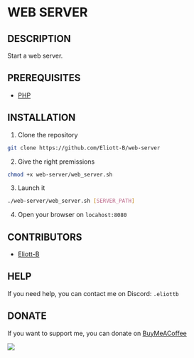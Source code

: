 # WEB SERVER

## DESCRIPTION

Start a web server.

## PREREQUISITES

- [PHP](https://www.php.net/)

## INSTALLATION

1. Clone the repository
```bash
git clone https://github.com/Eliott-B/web-server
```

2. Give the right premissions
```bash
chmod +x web-server/web_server.sh
```

3. Launch it
```bash
./web-server/web_server.sh [SERVER_PATH]
```

4. Open your browser on `locahost:8080`

## CONTRIBUTORS

- [Eliott-B](https://github.com/Eliott-B)

## HELP

If you need help, you can contact me on Discord: `.eliottb`

## DONATE

If you want to support me, you can donate on [BuyMeACoffee](https://www.buymeacoffee.com/eliottb)

<a href="https://www.buymeacoffee.com/eliottb"><img src="https://img.buymeacoffee.com/button-api/?text=Buy me a coffee&emoji=&slug=eliottb&button_colour=FFDD00&font_colour=000000&font_family=Cookie&outline_colour=000000&coffee_colour=ffffff" /></a>